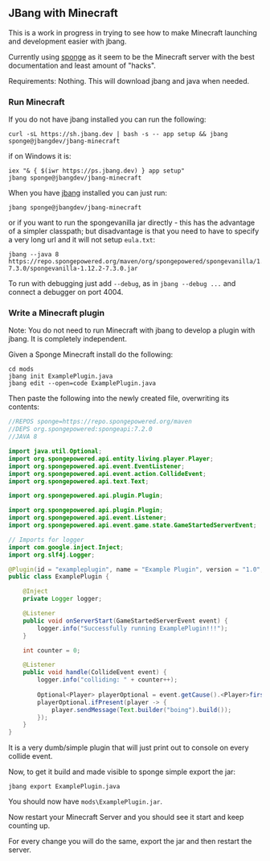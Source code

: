 ## JBang with Minecraft

This is a work in progress in trying to see how to make
Minecraft launching and development easier with jbang.

Currently using [sponge](https://spongepower.org) as it seem
to be the Minecraft server with the best documentation and least
amount of "hacks".

Requirements: Nothing. This will download jbang and java when needed. 

### Run Minecraft

If you do not have jbang installed you can run the following:

```shell
curl -sL https://sh.jbang.dev | bash -s -- app setup && jbang sponge@jbangdev/jbang-minecraft
```

if on Windows it is:

```shell
iex "& { $(iwr https://ps.jbang.dev) } app setup"
jbang sponge@jbangdev/jbang-minecraft
```

When you have [jbang](https://jbang.dev) installed you can just run:

```shell
jbang sponge@jbangdev/jbang-minecraft
```

or if you want to run the spongevanilla jar directly - this has the advantage of a simpler classpath; but disadvantage 
is that you need to have to specify a very long url and it will not setup `eula.txt`:

```
jbang --java 8 https://repo.spongepowered.org/maven/org/spongepowered/spongevanilla/1.12.2-7.3.0/spongevanilla-1.12.2-7.3.0.jar
```

To run with debugging just add `--debug`, as in `jbang --debug ...` and connect a debugger on port 4004.
### Write a Minecraft plugin

Note: You do not need to run Minecraft with jbang to develop a plugin with jbang. It is completely independent.

Given a Sponge Minecraft install do the following:

```
cd mods
jbang init ExamplePlugin.java
jbang edit --open=code ExamplePlugin.java
```

Then paste the following into the newly created file, overwriting its contents:

```java
//REPOS sponge=https://repo.spongepowered.org/maven
//DEPS org.spongepowered:spongeapi:7.2.0
//JAVA 8

import java.util.Optional;
import org.spongepowered.api.entity.living.player.Player;
import org.spongepowered.api.event.EventListener;
import org.spongepowered.api.event.action.CollideEvent;
import org.spongepowered.api.text.Text;

import org.spongepowered.api.plugin.Plugin;

import org.spongepowered.api.plugin.Plugin;
import org.spongepowered.api.event.Listener;
import org.spongepowered.api.event.game.state.GameStartedServerEvent;

// Imports for logger
import com.google.inject.Inject;
import org.slf4j.Logger;

@Plugin(id = "exampleplugin", name = "Example Plugin", version = "1.0", description = "Example")
public class ExamplePlugin {

    @Inject
    private Logger logger;

    @Listener
    public void onServerStart(GameStartedServerEvent event) {
        logger.info("Successfully running ExamplePlugin!!!");
    }

    int counter = 0;

    @Listener
    public void handle(CollideEvent event) {
        logger.info("colliding: " + counter++);
    
        Optional<Player> playerOptional = event.getCause().<Player>first(Player.class);
        playerOptional.ifPresent(player -> {
            player.sendMessage(Text.builder("boing").build());
        });
    }
}
```

It is a very dumb/simple plugin that will just print out to console on every collide event.

Now, to get it build and made visible to sponge simple export the jar:

```
jbang export ExamplePlugin.java
```

You should now have `mods\ExamplePlugin.jar`.

Now restart your Minecraft Server and you should see it start and keep counting up.

For every change you will do the same, export the jar and then restart the server.






